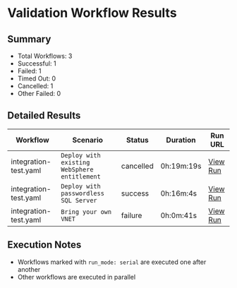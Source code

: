 # Validation Workflow Results

## Summary
- Total Workflows: 3
- Successful: 1
- Failed: 1
- Timed Out: 0
- Cancelled: 1
- Other Failed: 0

## Detailed Results

| Workflow | Scenario | Status | Duration | Run URL |
|----------|----------|---------|-----------|----------|
| integration-test.yaml | `Deploy with existing WebSphere entitlement` | cancelled | 0h:19m:19s | [View Run](https://github.com/azure-javaee/azure.websphere-traditional.singleserver/actions/runs/16435791137) |
| integration-test.yaml | `Deploy with passwordless SQL Server` | success | 0h:16m:4s | [View Run](https://github.com/azure-javaee/azure.websphere-traditional.singleserver/actions/runs/16435792983) |
| integration-test.yaml | `Bring your own VNET` | failure | 0h:0m:41s | [View Run](https://github.com/azure-javaee/azure.websphere-traditional.singleserver/actions/runs/16435795003) |


## Execution Notes
- Workflows marked with `run_mode: serial` are executed one after another
- Other workflows are executed in parallel
